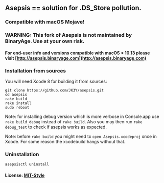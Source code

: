 ## Asepsis == solution for .DS_Store pollution.

### Compatible with macOS Mojave!
### WARNING: This fork of Asepsis is not maintained by BinaryAge. Use at your own risk.

#### For end-user info and versions compatible with macOS < 10.13 please visit [http://asepsis.binaryage.com](http://asepsis.binaryage.com)

### Installation from sources

You will need Xcode 8 for building it from sources:

    git clone https://github.com/JK3Y/asepsis.git
    cd asepsis
    rake build
    rake install
    sudo reboot

Note: for installing debug version which is more verbose in Console.app use `rake build_debug` instead of `rake build`. Also you may then run `rake debug_test` to check if asepsis works as expected.

Note: before `rake build` you might need to `open Asepsis.xcodeproj` once in Xcode. For some reason the xcodebuild hangs without that.

### Uninstallation

    asepsisctl uninstall

#### License: [MIT-Style](license.txt)
